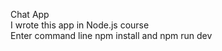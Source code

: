Chat App <br />
I wrote this app in Node.js course <br />
Enter command line npm install and npm run dev <br />
